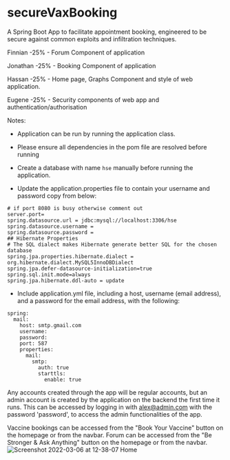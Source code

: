 # secureVaxBooking
A Spring Boot App to facilitate appointment booking, engineered to be secure against common exploits and infiltration techniques.

Finnian -25% - Forum Component of application

Jonathan -25% - Booking Component of application

Hassan -25% - Home page, Graphs Component and style of web application.

Eugene -25% - Security components of web app and authentication/authorisation

Notes:

- Application can be run by running the application class. 

- Please ensure all dependencies in the pom file are resolved before running

- Create a database with name ``hse`` manually before running the application.

- Update the application.properties file to contain your username and password copy from below:
```
# if port 8080 is busy otherwise comment out
server.port=
spring.datasource.url = jdbc:mysql://localhost:3306/hse
spring.datasource.username =
spring.datasource.password =
## Hibernate Properties
# The SQL dialect makes Hibernate generate better SQL for the chosen database
spring.jpa.properties.hibernate.dialect = org.hibernate.dialect.MySQL5InnoDBDialect
spring.jpa.defer-datasource-initialization=true
spring.sql.init.mode=always
spring.jpa.hibernate.ddl-auto = update
```

- Include application.yml file, including a host, username (email address), and a password for the email address, with the following:
```
spring:
  mail:
    host: smtp.gmail.com
    username: 
    password: 
    port: 587
    properties:
      mail:
        smtp:
          auth: true
          starttls:
            enable: true
 ```
            
Any accounts created through the app will be regular accounts, but an admin account is created by the application on the backend the first time it runs. This can be accessed by logging in with <alex@admin.com> with the password 'password', to access the admin functionalities of the app.

Vaccine bookings can be accessed from the "Book Your Vaccine" button on the homepage or from the navbar.
Forum can be accessed from the "Be Stronger & Ask Anything" button on the homepage or from the navbar.
![Screenshot 2022-03-06 at 12-38-07 Home](https://user-images.githubusercontent.com/72608789/156923840-e55bac90-ed4d-40ec-b98a-bcd9e9dae4b9.png)
